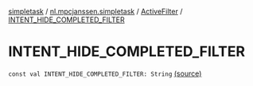 [simpletask](../../index.md) / [nl.mpcjanssen.simpletask](../index.md) / [ActiveFilter](index.md) / [INTENT_HIDE_COMPLETED_FILTER](.)

# INTENT_HIDE_COMPLETED_FILTER

`const val INTENT_HIDE_COMPLETED_FILTER: String` [(source)](https://github.com/mpcjanssen/simpletask-android/blob/master/src/main/java/nl/mpcjanssen/simpletask/ActiveFilter.kt#L333)